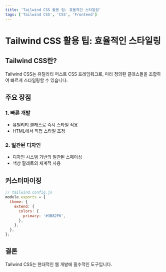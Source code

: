 ```yaml
---
title: 'Tailwind CSS 활용 팁: 효율적인 스타일링'
tags: ['Tailwind CSS', 'CSS', 'Frontend']
---
```


# Tailwind CSS 활용 팁: 효율적인 스타일링

## Tailwind CSS란?

Tailwind CSS는 유틸리티 퍼스트 CSS 프레임워크로, 미리 정의된 클래스들을 조합하여 빠르게 스타일링할 수 있습니다.

## 주요 장점

### 1. 빠른 개발

- 유틸리티 클래스로 즉시 스타일 적용
- HTML에서 직접 스타일 조정

### 2. 일관된 디자인

- 디자인 시스템 기반의 일관된 스페이싱
- 색상 팔레트의 체계적 사용

## 커스터마이징

```javascript
// tailwind.config.js
module.exports = {
  theme: {
    extend: {
      colors: {
        primary: '#3B82F6',
      },
    },
  },
};
```

## 결론

Tailwind CSS는 현대적인 웹 개발에 필수적인 도구입니다.
